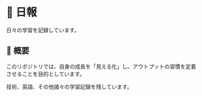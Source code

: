 # 📒 日報

日々の学習を記録しています。

## 📘 概要

このリポジトリでは、自身の成長を「見える化」し、アウトプットの習慣を定着させることを目的としています。

技術、英語、その他諸々の学習記録を残しています。
